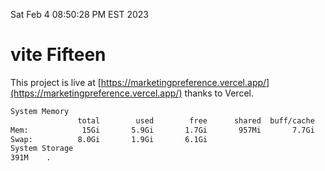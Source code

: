 Sat Feb  4 08:50:28 PM EST 2023

# vite Fifteen


This project is live at [https://marketingpreference.vercel.app/](https://marketingpreference.vercel.app/) thanks to Vercel.

```bash
System Memory
               total        used        free      shared  buff/cache   available
Mem:            15Gi       5.9Gi       1.7Gi       957Mi       7.7Gi       8.1Gi
Swap:          8.0Gi       1.9Gi       6.1Gi
System Storage
391M	.
```
```bash
